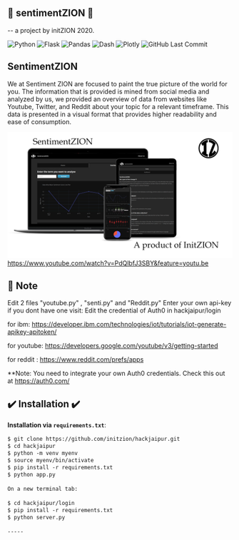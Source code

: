 ## :rocket:  sentimentZION :rocket:
-- a project by initZION 2020.

![Python](https://img.shields.io/badge/Python-^3.8-blue.svg?logo=python&longCache=true&logoColor=white&colorB=5e81ac&style=flat-square&colorA=4c566a)
![Flask](https://img.shields.io/badge/Flask-1.1.2-blue.svg?longCache=true&logo=flask&style=flat-square&logoColor=white&colorB=5e81ac&colorA=4c566a)
![Pandas](https://img.shields.io/badge/Pandas-v1.0.3-blue.svg?longCache=true&logo=python&longCache=true&style=flat-square&logoColor=white&colorB=5e81ac&colorA=4c566a)
![Dash](https://img.shields.io/badge/Dash-v1.11.0-blue.svg?longCache=true&logo=python&longCache=true&style=flat-square&logoColor=white&colorB=5e81ac&colorA=4c566a)
![Plotly](https://img.shields.io/badge/Plotly-v4.6.0-blue.svg?longCache=true&logo=python&longCache=true&style=flat-square&logoColor=white&colorB=5e81ac&colorA=4c566a)
![GitHub Last Commit](https://img.shields.io/github/last-commit/google/skia.svg?style=flat-square&colorA=4c566a&colorB=a3be8c)


## SentimentZION
We at Sentiment ZION are focused to paint the true picture of the world for you. The information that is provided is mined from social media and analyzed by us, we provided an overview of data from websites like Youtube, Twitter, and Reddit about your topic for a relevant timeframe.
This data is presented in a visual format that provides higher readability and ease of consumption.

![SentimentZION Thumbnail](https://github.com/initzion/hackjaipur/blob/master/assets/img/thumbnailhj.jpg)
 https://www.youtube.com/watch?v=PdQlbfJ3SBY&feature=youtu.be
 
 ## :pencil: Note
 Edit 2 files "youtube.py" , "senti.py" and "Reddit.py"
 Enter your own api-key if you dont have one visit:
 Edit the credential of Auth0 in hackjaipur/login
 
 for ibm: https://developer.ibm.com/technologies/iot/tutorials/iot-generate-apikey-apitoken/
 
 for youtube: https://developers.google.com/youtube/v3/getting-started
 
 for reddit : https://www.reddit.com/prefs/apps
 
 **Note: You need to integrate your own Auth0 credentials. Check this out at https://auth0.com/

## :heavy_check_mark: Installation :heavy_check_mark:


**Installation via `requirements.txt`**:

```shell
$ git clone https://github.com/initzion/hackjaipur.git
$ cd hackjaipur
$ python -m venv myenv
$ source myenv/bin/activate
$ pip install -r requirements.txt
$ python app.py

On a new terminal tab:

$ cd hackjaipur/login
$ pip install -r requirements.txt
$ python server.py

-----
